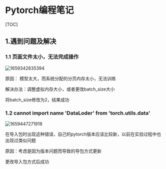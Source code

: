 # Pytorch编程笔记

[TOC]

## 1.遇到问题及解决

### 1.1 页面文件太小，无法完成操作

![1659342835394](C:\Users\17799\AppData\Roaming\Typora\typora-user-images\1659342835394.png)

原因： 模型太大，而系统分配的分页内存太小，无法训练 

解决办法：调整虚拟内存大小，或者更改batch_size大小

将batch_size修改为2，结果成功

### 1.2 cannot import name 'DataLoder' from 'torch.utils.data'

![1659447271918](C:\Users\17799\AppData\Roaming\Typora\typora-user-images\1659447271918.png)

在导入包时出现这种错误，自己的pytorch版本应该比较新，以前在实验过程中也出现过类似问题

原因：考虑是因为版本问题而导致的导包方式更新

更改导入包方式后成功
